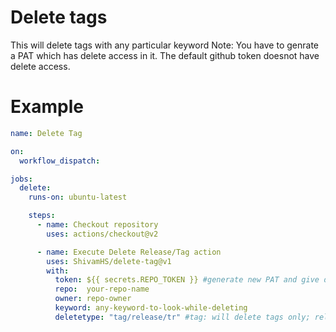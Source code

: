 # Delete tags
This will delete tags with any particular keyword
Note: You have to genrate a PAT which has delete access in it. The default github token doesnot have delete access. 

# Example
```yaml
name: Delete Tag

on:
  workflow_dispatch:

jobs:
  delete:
    runs-on: ubuntu-latest

    steps:
      - name: Checkout repository
        uses: actions/checkout@v2

      - name: Execute Delete Release/Tag action
        uses: ShivamHS/delete-tag@v1
        with:
          token: ${{ secrets.REPO_TOKEN }} #generate new PAT and give delete access to it
          repo:  your-repo-name
          owner: repo-owner
          keyword: any-keyword-to-look-while-deleting
          deletetype: "tag/release/tr" #tag: will delete tags only; release: will delete releases only; tr: will delete both releases and tags
